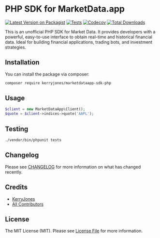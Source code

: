 # PHP SDK for MarketData.app

[![Latest Version on Packagist](https://img.shields.io/packagist/v/kerryjones/marketdataapp-sdk-php.svg?style=flat-square)](https://packagist.org/packages/kerryjones/marketdataapp-sdk-php)
[![Tests](https://img.shields.io/github/actions/workflow/status/kerryjones/marketdataapp-sdk-php/run-tests.yml?branch=main&label=tests&style=flat-square)](https://github.com/kerryjones/marketdataapp-sdk-php/actions/workflows/run-tests.yml)
[![Codecov](https://img.shields.io/codecov/c/github/kerryjones/main?style=flat-square)](https://codecov.io/github/KerryJones/marketdataapp-sdk-php)
[![Total Downloads](https://img.shields.io/packagist/dt/kerryjones/marketdataapp-sdk-php.svg?style=flat-square)](https://packagist.org/packages/kerryjones/marketdataapp-sdk-php)

This is an unofficial PHP SDK for Market Data. It provides developers with a powerful, easy-to-use interface to obtain
real-time and historical financial data. Ideal for building financial applications, trading bots, and investment
strategies.

## Installation

You can install the package via composer:

```bash
composer require kerryjones/marketdataapp-sdk-php
```

## Usage

```php
$client = new MarketDataApp\Client();
$quote = $client->indices->quote('AAPL');
```

## Testing

```bash
./vendor/bin/phpunit tests
```

## Changelog

Please see [CHANGELOG](CHANGELOG.md) for more information on what has changed recently.

## Credits

- [KerryJones](https://github.com/KerryJones)
- [All Contributors](../../contributors)

## License

The MIT License (MIT). Please see [License File](LICENSE.md) for more information.
